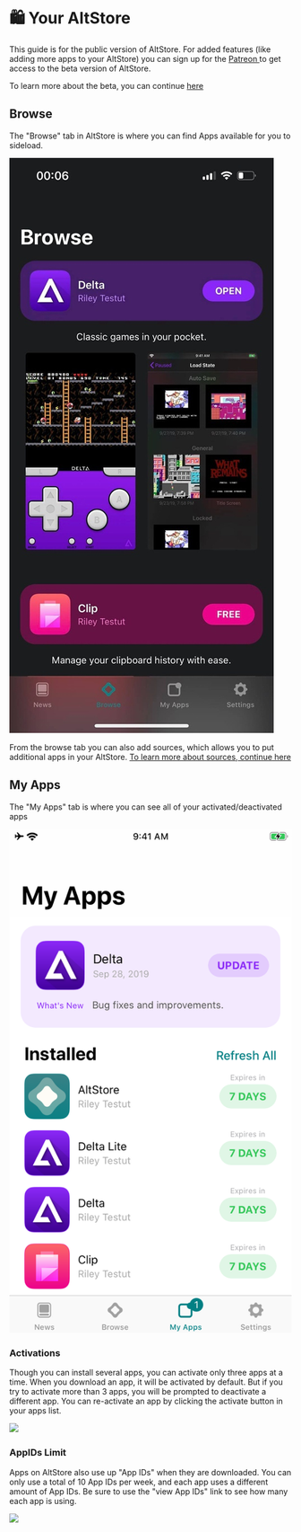 # 🛍 Your AltStore

This guide is for the public version of AltStore. For added features (like adding more apps to your AltStore) you can sign up for the [Patreon ](https://www.patreon.com/rileytestut)to get access to the beta version of AltStore.&#x20;

To learn more about the beta, you can continue [here](beta-features.md)

## Browse

The "Browse" tab in AltStore is where you can find Apps available for you to sideload.&#x20;

&#x20;                                                ![](<../.gitbook/assets/image (4).png>)

From the browse tab you can also add sources, which allows you to put additional apps in your AltStore. [To learn more about sources, continue here](features/sources.md)

## My Apps

The "My Apps" tab is where you can see all of your activated/deactivated apps  &#x20;

&#x20;                                                ![](../.gitbook/assets/65605569-30ca6080-df5e-11e9-8dfb-15ebb00e10cb.png)

### Activations&#x20;

Though you can install several apps, you can activate only three apps at a time. When you download an app, it will be activated by default. But if you try to activate more than 3 apps, you will be prompted to deactivate a different app. You can re-activate an app by clicking the activate button in your apps list.

&#x20;                                              ![](../.gitbook/assets/IMG\_3844.PNG)                  &#x20;

### AppIDs Limit

Apps on AltStore also use up "App IDs" when they are downloaded. You can only use a total of 10 App IDs per week, and each app uses a different amount of App IDs. Be sure to use the "view App IDs" link to see how many each app is using.&#x20;

&#x20;                                              ![](../.gitbook/assets/IMG\_3843.jpeg)
